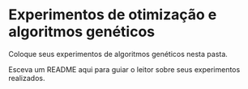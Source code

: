 # Experimentos de otimização e algoritmos genéticos

Coloque seus experimentos de algoritmos genéticos nesta pasta.

Esceva um README aqui para guiar o leitor sobre seus experimentos realizados.
